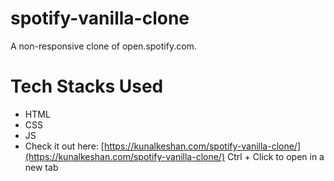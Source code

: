 # spotify-vanilla-clone
A non-responsive clone of open.spotify.com. 

# Tech Stacks Used

  - HTML
  - CSS
  - JS
  - Check it out here: [https://kunalkeshan.com/spotify-vanilla-clone/](https://kunalkeshan.com/spotify-vanilla-clone/) Ctrl + Click to open in a new tab

